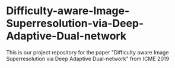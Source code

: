 # Difficulty-aware-Image-Superresolution-via-Deep-Adaptive-Dual-network
This is our project repository for the paper "Difficulty aware Image Superresolution via Deep Adaptive Dual-network" from ICME 2019
